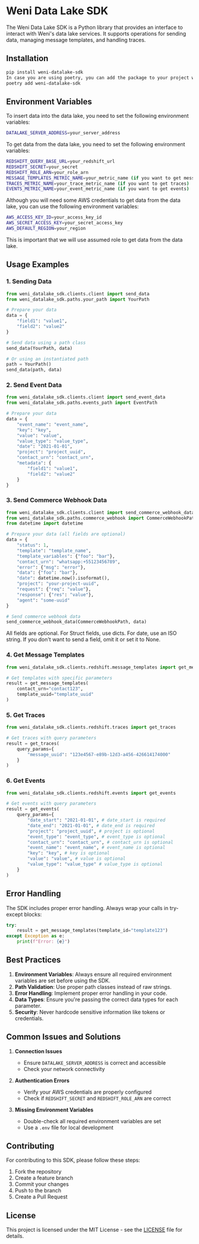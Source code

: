 # Weni Data Lake SDK

The Weni Data Lake SDK is a Python library that provides an interface to interact with Weni's data lake services. It supports operations for sending data, managing message templates, and handling traces.

## Installation

```bash
pip install weni-datalake-sdk
In case you are using poetry, you can add the package to your project with the following command:
poetry add weni-datalake-sdk
```

## Environment Variables

To insert data into the data lake, you need to set the following environment variables:

```bash
DATALAKE_SERVER_ADDRESS=your_server_address
```

To get data from the data lake, you need to set the following environment variables:

```bash
REDSHIFT_QUERY_BASE_URL=your_redshift_url
REDSHIFT_SECRET=your_secret
REDSHIFT_ROLE_ARN=your_role_arn
MESSAGE_TEMPLATES_METRIC_NAME=your_metric_name (if you want to get message templates)
TRACES_METRIC_NAME=your_trace_metric_name (if you want to get traces)
EVENTS_METRIC_NAME=your_event_metric_name (if you want to get events)
```

Although you will need some AWS credentials to get data from the data lake, you can use the following environment variables:

```bash
AWS_ACCESS_KEY_ID=your_access_key_id
AWS_SECRET_ACCESS_KEY=your_secret_access_key
AWS_DEFAULT_REGION=your_region
```

This is important that we will use assumed role to get data from the data lake.

## Usage Examples

### 1. Sending Data

```python
from weni_datalake_sdk.clients.client import send_data
from weni_datalake_sdk.paths.your_path import YourPath

# Prepare your data
data = {
    "field1": "value1",
    "field2": "value2"
}

# Send data using a path class
send_data(YourPath, data)

# Or using an instantiated path
path = YourPath()
send_data(path, data)
```

### 2. Send Event Data

```python
from weni_datalake_sdk.clients.client import send_event_data
from weni_datalake_sdk.paths.events_path import EventPath

# Prepare your data
data = {
    "event_name": "event_name",
    "key": "key",
    "value": "value",
    "value_type": "value_type",
    "date": "2021-01-01",
    "project": "project_uuid",
    "contact_urn": "contact_urn",
    "metadata": {
        "field1": "value1",
        "field2": "value2"
    }
}
```

### 3. Send Commerce Webhook Data

```python
from weni_datalake_sdk.clients.client import send_commerce_webhook_data
from weni_datalake_sdk.paths.commerce_webhook import CommerceWebhookPath
from datetime import datetime

# Prepare your data (all fields are optional)
data = {
    "status": 1,
    "template": "template_name",
    "template_variables": {"foo": "bar"},
    "contact_urn": "whatsapp:+55123456789",
    "error": {"msg": "error"},
    "data": {"foo": "bar"},
    "date": datetime.now().isoformat(),
    "project": "your-project-uuid",
    "request": {"req": "value"},
    "response": {"res": "value"},
    "agent": "some-uuid"
}

# Send commerce webhook data
send_commerce_webhook_data(CommerceWebhookPath, data)
```

All fields are optional. For Struct fields, use dicts. For date, use an ISO string. If you don't want to send a field, omit it or set it to None.

### 4. Get Message Templates

```python
from weni_datalake_sdk.clients.redshift.message_templates import get_message_templates

# Get templates with specific parameters
result = get_message_templates(
    contact_urn="contact123",
    template_uuid="template_uuid"
)

```

### 5. Get Traces

```python
from weni_datalake_sdk.clients.redshift.traces import get_traces

# Get traces with query parameters
result = get_traces(
    query_params={
        "message_uuid": "123e4567-e89b-12d3-a456-426614174000"
    }
)
```

### 6. Get Events

```python
from weni_datalake_sdk.clients.redshift.events import get_events    

# Get events with query parameters
result = get_events(
    query_params={
        "date_start": "2021-01-01", # date_start is required
        "date_end": "2021-01-01", # date_end is required
        "project": "project_uuid", # project is optional
        "event_type": "event_type", # event_type is optional
        "contact_urn": "contact_urn", # contact_urn is optional
        "event_name": "event_name", # event_name is optional
        "key": "key", # key is optional
        "value": "value", # value is optional
        "value_type": "value_type" # value_type is optional
    }
)
```

## Error Handling

The SDK includes proper error handling. Always wrap your calls in try-except blocks:

```python
try:
    result = get_message_templates(template_id="template123")
except Exception as e:
    print(f"Error: {e}")
```

## Best Practices

1. **Environment Variables**: Always ensure all required environment variables are set before using the SDK.
2. **Path Validation**: Use proper path classes instead of raw strings.
3. **Error Handling**: Implement proper error handling in your code.
4. **Data Types**: Ensure you're passing the correct data types for each parameter.
5. **Security**: Never hardcode sensitive information like tokens or credentials.

## Common Issues and Solutions

1. **Connection Issues**
   - Ensure `DATALAKE_SERVER_ADDRESS` is correct and accessible
   - Check your network connectivity

2. **Authentication Errors**
   - Verify your AWS credentials are properly configured
   - Check if `REDSHIFT_SECRET` and `REDSHIFT_ROLE_ARN` are correct

3. **Missing Environment Variables**
   - Double-check all required environment variables are set
   - Use a `.env` file for local development

## Contributing

For contributing to this SDK, please follow these steps:

1. Fork the repository
2. Create a feature branch
3. Commit your changes
4. Push to the branch
5. Create a Pull Request

## License

This project is licensed under the MIT License - see the [LICENSE](LICENSE) file for details.
